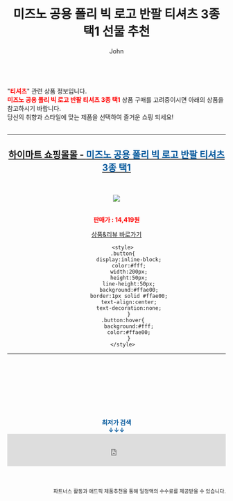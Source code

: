 ﻿---
layout: post
title:  "미즈노 공용 폴리 빅 로고 반팔 티셔츠 3종 택1 선물 추천"
author: John
categories: [ 티셔츠 ]
tags: [ 티셔츠, 티셔츠 제작, 티셔츠 디자인, 티셔츠 도안, 티셔츠 목업, 티셔츠 넣어입기, 티셔츠 앞에만 넣기, 티셔츠 개는법, 티셔츠 프린팅, 티셔츠 사이즈 ]
image: http://static2.e-himart.co.kr/contents/goods/00/13/32/27/93/0013322793__MW11160_11992330__M_450_450.jpg 
description: "미즈노 공용 폴리 빅 로고 반팔 티셔츠 3종 택1 선물 추천 관련 상품으로 가장 고객 선호도가 높은 제품입니다."
toc: true
toc_sticky: true
---

<br>
"<b><font color='#ff0000'>티셔츠</font></b>" 관련 상품 정보입니다.
<br>
<b><font color='#ff0000'>미즈노 공용 폴리 빅 로고 반팔 티셔츠 3종 택1</font></b> 상품 구매를 고려중이시면 아래의 상품을 참고하시기 바랍니다.
<br>
당신의 취향과 스타일에 맞는 제품을 선택하여 즐거운 쇼핑 되세요!
<br><br>
<hr>
<p>
    
<center><h2><a href="https://nico.kr/pxYqWD" target="_blank"><b>하이마트 쇼핑몰몰 - <font color='#01579B'>미즈노 공용 폴리 빅 로고 반팔 티셔츠 3종 택1</font></b></a></h2><br>

<a href="https://nico.kr/pxYqWD" target="_blank"><img src="http://static2.e-himart.co.kr/contents/goods/00/13/32/27/93/0013322793__MW11160_11992330__M_450_450.jpg"></a><br><br>

<b><font color='#ff0000'>판매가 : 14,419원 </font></b><br>

<a href="https://nico.kr/pxYqWD" target="_blank" class="button">상품&리뷰 바로가기</a><p>

        <style>
        .button{
            display:inline-block;
            color:#fff;
            width:200px;
            height:50px;
            line-height:50px;
            background:#ffae00;
            border:1px solid #ffae00;
            text-align:center;
            text-decoration:none;
            }
        .button:hover{
            background:#fff;
            color:#ffae00;
            }
        </style>

<hr>

<br><br><br><br><br><br><br>
<center><b><font color='#01579B' size='medium'>최저가 검색<br>
↓↓↓</font></b></center>
<center><iframe src="https://coupa.ng/b1Tbjx" width="100%" height="75" frameborder="0" scrolling="no" referrerpolicy="unsafe-url"></iframe></center>
<br><br>
<p>
<small>
    <div align="right">파트너스 활동과 애드픽 제품추천을 통해 일정액의 수수료를 제공받을 수 있습니다.</div>
</small>
</p>
